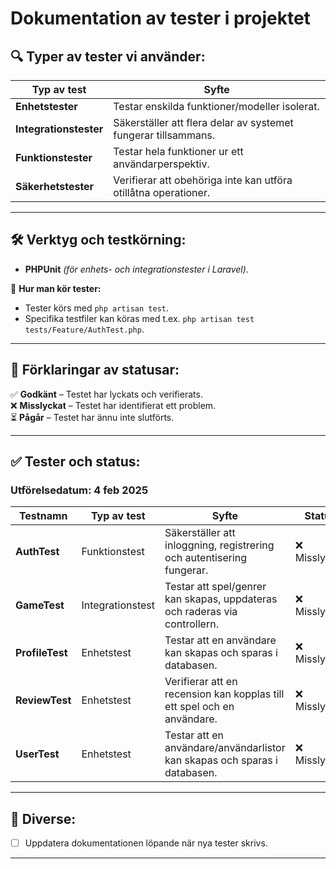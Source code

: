 # Dokumentation av tester i projektet

## 🔍 **Typer av tester vi använder:**
| Typ av test        | Syfte |
|-------------------|--------------------------------------|
| **Enhetstester** | Testar enskilda funktioner/modeller isolerat. |
| **Integrationstester** | Säkerställer att flera delar av systemet fungerar tillsammans. |
| **Funktionstester** | Testar hela funktioner ur ett användarperspektiv. |
| **Säkerhetstester** | Verifierar att obehöriga inte kan utföra otillåtna operationer. |

---

## 🛠 **Verktyg och testkörning:**
- **PHPUnit** *(för enhets- och integrationstester i Laravel)*.  

📌 **Hur man kör tester:**  
- Tester körs med `php artisan test`.  
- Specifika testfiler kan köras med t.ex. `php artisan test tests/Feature/AuthTest.php`.

---

## 📌 **Förklaringar av statusar:**
✅ **Godkänt** – Testet har lyckats och verifierats.  
❌ **Misslyckat** – Testet har identifierat ett problem.  
⏳ **Pågår** – Testet har ännu inte slutförts. 

---

## ✅ **Tester och status:**

### Utförelsedatum: 4 feb 2025
| Testnamn                 | Typ av test  | Syfte | Status |
|--------------------------|-------------|--------------------------------------------------|---------|
| **AuthTest**            | Funktionstest | Säkerställer att inloggning, registrering och autentisering fungerar. | ❌ Misslyckat |
| **GameTest**  | Integrationstest | Testar att spel/genrer kan skapas, uppdateras och raderas via controllern.  | ❌ Misslyckat |
| **ProfileTest**            | Enhetstest  | Testar att en användare kan skapas och sparas i databasen. | ❌ Misslyckat |
| **ReviewTest**         | Enhetstest  | Verifierar att en recension kan kopplas till ett spel och en användare. | ❌ Misslyckat |
| **UserTest**            | Enhetstest  | Testar att en användare/användarlistor kan skapas och sparas i databasen. | ❌ Misslyckat |

---

## 🔄 **Diverse:**
- [ ] Uppdatera dokumentationen löpande när nya tester skrivs.

---